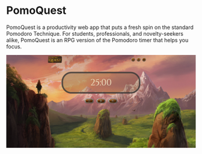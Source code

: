 # PomoQuest

PomoQuest is a productivity web app that puts a fresh spin on the standard Pomodoro Technique. For students, professionals, and novelty-seekers alike, PomoQuest is an RPG version of the Pomodoro timer that helps you focus.

<img src="img/readme/20200413_product.png">
